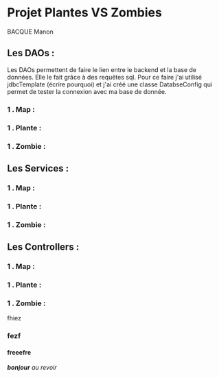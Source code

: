 # Projet Plantes VS Zombies

BACQUE Manon
## Les DAOs : 
Les DAOs permettent de faire le lien entre le backend et la base de données. Elle le fait grâce à des requêtes sql. Pour ce faire j'ai utilisé jdbcTemplate (écrire pourquoi) et j'ai créé une classe DatabseConfig qui permet de tester la connexion avec ma base de donnée. 
### 1 . Map :

### 1 . Plante :

### 1 . Zombie :

## Les Services :
### 1 . Map :

### 1 . Plante :

### 1 . Zombie :
## Les Controllers :
### 1 . Map :

### 1 . Plante :

### 1 . Zombie :

fhiez
### fezf

#### freeefre

***bonjour***
_au revoir_ 